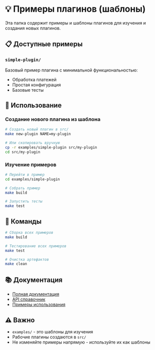 # 💡 Примеры плагинов (шаблоны)

Эта папка содержит примеры и шаблоны плагинов для изучения и создания новых плагинов.

## 📋 Доступные примеры

### `simple-plugin/`
Базовый пример плагина с минимальной функциональностью:
- Обработка платежей
- Простая конфигурация
- Базовые тесты

## 🚀 Использование

### Создание нового плагина из шаблона

```bash
# Создать новый плагин в src/
make new-plugin NAME=my-plugin

# Или скопировать вручную
cp -r examples/simple-plugin src/my-plugin
cd src/my-plugin
```

### Изучение примеров

```bash
# Перейти в пример
cd examples/simple-plugin

# Собрать пример
make build

# Запустить тесты
make test
```

## 🔧 Команды

```bash
# Сборка всех примеров
make build

# Тестирование всех примеров
make test

# Очистка артефактов
make clean
```

## 📚 Документация

- [Полная документация](../docs/README.md)
- [API справочник](../docs/api-reference/)
- [Примеры использования](../docs/examples/)

## ⚠️ Важно

- `examples/` - это шаблоны для изучения
- Рабочие плагины создаются в `src/`
- Не изменяйте примеры напрямую - используйте их как шаблоны
